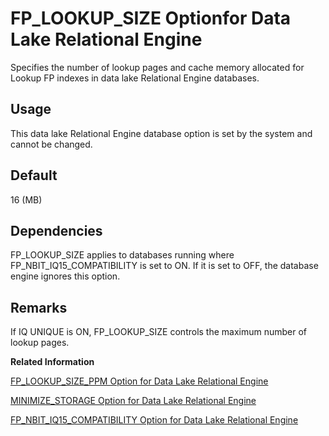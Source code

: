 <!-- loioa63673f584f21015b6dca719ae8410ab -->

# FP\_LOOKUP\_SIZE Optionfor Data Lake Relational Engine

Specifies the number of lookup pages and cache memory allocated for Lookup FP indexes in data lake Relational Engine databases.



<a name="loioa63673f584f21015b6dca719ae8410ab__section_rv2_mvs_swb"/>

## Usage

This data lake Relational Engine database option is set by the system and cannot be changed.



<a name="loioa63673f584f21015b6dca719ae8410ab__iq_refso_541"/>

## Default

16 \(MB\)



<a name="loioa63673f584f21015b6dca719ae8410ab__iq_refso_549"/>

## Dependencies

FP\_LOOKUP\_SIZE applies to databases running where FP\_NBIT\_IQ15\_COMPATIBILITY is set to ON. If it is set to OFF, the database engine ignores this option.



<a name="loioa63673f584f21015b6dca719ae8410ab__iq_refso_543"/>

## Remarks

If IQ UNIQUE is ON, FP\_LOOKUP\_SIZE controls the maximum number of lookup pages.

**Related Information**  


[FP\_LOOKUP\_SIZE\_PPM Option for Data Lake Relational Engine](fp-lookup-size-ppm-option-for-data-lake-relational-engine-a636a3a.md "Controls the amount of main buffer cache allocated to FP indexes in data lake Relational Engine 15databases.")

[MINIMIZE\_STORAGE Option for Data Lake Relational Engine](minimize-storage-option-for-data-lake-relational-engine-a64115e.md "Minimizes use of storagespace for newly created columns in data lake Relational Engine databases.")

[FP\_NBIT\_IQ15\_COMPATIBILITY Option for Data Lake Relational Engine](fp-nbit-iq15-compatibility-option-for-data-lake-relational-engine-a874375.md "Provides support for tokenized FP indexes similar to that available in data lake Relational Engine.")

